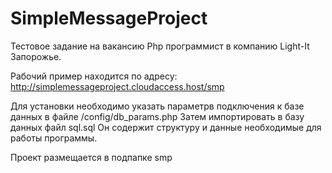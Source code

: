 # SimpleMessageProject
Тестовое задание на вакансию Php программист  в компанию Light-It Запорожье.

Рабочий пример находится по адресу:
http://simplemessageproject.cloudaccess.host/smp

Для установки необходимо указать параметрв подключения к базе данных в файле /config/db_params.php
Затем импортировать в базу данных файл sql.sql Он содержит структуру и данные необходимые для работы программы.
 
 Проект размещается в подпапке smp
